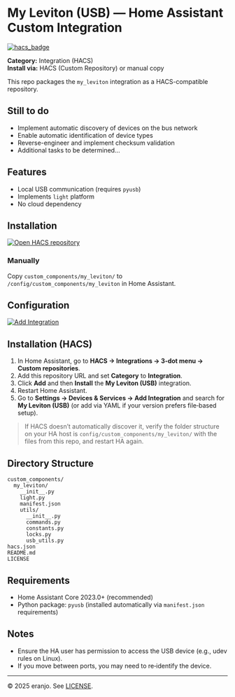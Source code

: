 # My Leviton (USB) — Home Assistant Custom Integration

[![hacs_badge](https://img.shields.io/badge/HACS-Custom-orange.svg)](https://hacs.xyz/docs/faq/custom_repositories)

**Category:** Integration (HACS)  
**Install via:** HACS (Custom Repository) or manual copy

This repo packages the `my_leviton` integration as a HACS-compatible repository.

## Still to do
- Implement automatic discovery of devices on the bus network
- Enable automatic identification of device types
- Reverse-engineer and implement checksum validation
- Additional tasks to be determined...

## Features
- Local USB communication (requires `pyusb`)
- Implements `light` platform
- No cloud dependency

## Installation

[![Open HACS repository](https://my.home-assistant.io/badges/hacs_repository.svg)](https://my.home-assistant.io/redirect/hacs_repository/?owner=eranjo&repository=my_leviton)

### Manually
Copy `custom_components/my_leviton/` to `/config/custom_components/my_leviton` in Home Assistant.

## Configuration

[![Add Integration](https://my.home-assistant.io/badges/config_flow_start.svg)](https://my.home-assistant.io/redirect/config_flow_start/?domain=my_leviton)
## Installation (HACS)
1. In Home Assistant, go to **HACS → Integrations → 3‑dot menu → Custom repositories**.
2. Add this repository URL and set **Category** to **Integration**.
3. Click **Add** and then **Install** the **My Leviton (USB)** integration.
4. Restart Home Assistant.
5. Go to **Settings → Devices & Services → Add Integration** and search for **My Leviton (USB)** (or add via YAML if your version prefers file‑based setup).

> If HACS doesn’t automatically discover it, verify the folder structure on your HA host is `config/custom_components/my_leviton/` with the files from this repo, and restart HA again.

## Directory Structure
```
custom_components/
  my_leviton/
    __init__.py
    light.py
    manifest.json
    utils/
      __init__.py
      commands.py
      constants.py
      locks.py
      usb_utils.py
hacs.json
README.md
LICENSE
```

## Requirements
- Home Assistant Core 2023.0+ (recommended)
- Python package: `pyusb` (installed automatically via `manifest.json` requirements)

## Notes
- Ensure the HA user has permission to access the USB device (e.g., udev rules on Linux).
- If you move between ports, you may need to re‑identify the device.

---

© 2025 eranjo. See [LICENSE](LICENSE).
